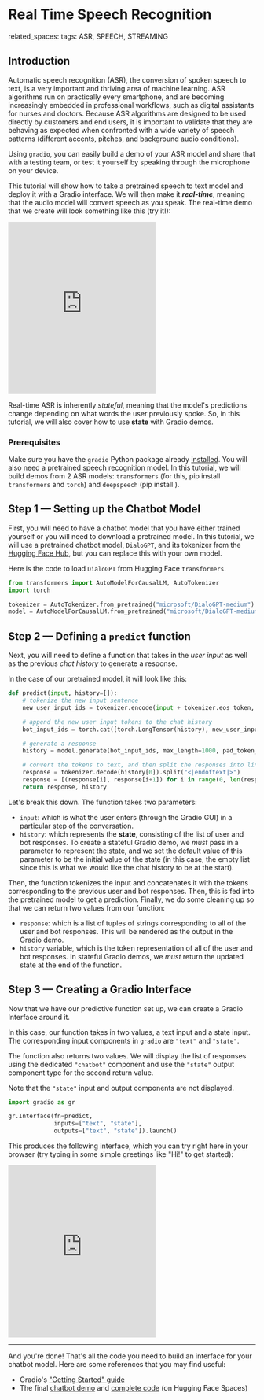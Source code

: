 # Real Time Speech Recognition 

related_spaces: 
tags: ASR, SPEECH, STREAMING

## Introduction

Automatic speech recognition (ASR), the conversion of spoken speech to text, is a very important and thriving area of machine learning. ASR algorithms run on practically every smartphone, and are becoming increasingly embedded in professional workflows, such as digital assistants for nurses and doctors. Because ASR algorithms are designed to be used directly by customers and end users, it is important to validate that they are behaving as expected when confronted with a wide variety of speech patterns (different accents, pitches, and background audio conditions).

Using `gradio`, you can easily build a demo of your ASR model and share that with a testing team, or test it yourself by speaking through the microphone on your device.

This tutorial will show how to take a pretrained speech to text model and deploy it with a Gradio interface. We will then make it ***real-time***, meaning that the audio model will convert speech as you speak. The real-time demo that we create will look something like this (try it!):

<iframe src="https://hf.space/gradioiframe/abidlabs/chatbot-stylized/+" frameBorder="0" height="350" title="Gradio app" class="container p-0 flex-grow space-iframe" allow="accelerometer; ambient-light-sensor; autoplay; battery; camera; document-domain; encrypted-media; fullscreen; geolocation; gyroscope; layout-animations; legacy-image-formats; magnetometer; microphone; midi; oversized-images; payment; picture-in-picture; publickey-credentials-get; sync-xhr; usb; vr ; wake-lock; xr-spatial-tracking" sandbox="allow-forms allow-modals allow-popups allow-popups-to-escape-sandbox allow-same-origin allow-scripts allow-downloads"></iframe>

Real-time ASR is inherently *stateful*, meaning that the model's predictions change depending on what words the user previously spoke. So, in this tutorial, we will also cover how to use **state** with Gradio demos. 

### Prerequisites

Make sure you have the `gradio` Python package already [installed](/getting_started). You will also need a pretrained speech recognition model. In this tutorial, we will build demos from 2 ASR models: `transformers` (for this, pip install `transformers` and `torch`) and `deepspeech` (pip install ).

## Step 1 — Setting up the Chatbot Model

First, you will need to have a chatbot model that you have either trained yourself or you will need to download a pretrained model. In this tutorial, we will use a pretrained chatbot model, `DialoGPT`, and its tokenizer from the [Hugging Face Hub](https://huggingface.co/microsoft/DialoGPT-medium), but you can replace this with your own model. 

Here is the code to load `DialoGPT` from Hugging Face `transformers`.

```python
from transformers import AutoModelForCausalLM, AutoTokenizer
import torch

tokenizer = AutoTokenizer.from_pretrained("microsoft/DialoGPT-medium")
model = AutoModelForCausalLM.from_pretrained("microsoft/DialoGPT-medium")
```

## Step 2 — Defining a `predict` function

Next, you will need to define a function that takes in the *user input* as well as the previous *chat history* to generate a response.

In the case of our pretrained model, it will look like this:

```python
def predict(input, history=[]):
    # tokenize the new input sentence
    new_user_input_ids = tokenizer.encode(input + tokenizer.eos_token, return_tensors='pt')

    # append the new user input tokens to the chat history
    bot_input_ids = torch.cat([torch.LongTensor(history), new_user_input_ids], dim=-1)

    # generate a response 
    history = model.generate(bot_input_ids, max_length=1000, pad_token_id=tokenizer.eos_token_id).tolist()

    # convert the tokens to text, and then split the responses into lines
    response = tokenizer.decode(history[0]).split("<|endoftext|>")
    response = [(response[i], response[i+1]) for i in range(0, len(response)-1, 2)]  # convert to tuples of list
    return response, history
```

Let's break this down. The function takes two parameters:

* `input`: which is what the user enters (through the Gradio GUI) in a particular step of the conversation. 
* `history`: which represents the **state**, consisting of the list of user and bot responses. To create a stateful Gradio demo, we *must* pass in a parameter to represent the state, and we set the default value of this parameter to be the initial value of the state (in this case, the empty list since this is what we would like the chat history to be at the start).

Then, the function tokenizes the input and concatenates it with the tokens corresponding to the previous user and bot responses. Then, this is fed into the pretrained model to get a prediction. Finally, we do some cleaning up so that we can return two values from our function:

* `response`: which is a list of tuples of strings corresponding to all of the user and bot responses. This will be rendered as the output in the Gradio demo.
* `history` variable, which is the token representation of all of the user and bot responses. In stateful Gradio demos, we *must* return the updated state at the end of the function. 

## Step 3 — Creating a Gradio Interface

Now that we have our predictive function set up, we can create a Gradio Interface around it. 

In this case, our function takes in two values, a text input and a state input. The corresponding input components in `gradio` are `"text"` and `"state"`. 

The function also returns two values. We will display the list of responses using the dedicated `"chatbot"` component and use the `"state"` output component type for the second return value.

Note that the `"state"` input and output components are not displayed. 

```python
import gradio as gr

gr.Interface(fn=predict,
             inputs=["text", "state"],
             outputs=["text", "state"]).launch()
```

This produces the following interface, which you can try right here in your browser (try typing in some simple greetings like "Hi!" to get started):

<iframe src="https://hf.space/gradioiframe/abidlabs/chatbot-minimal/+" frameBorder="0" height="350" title="Gradio app" class="container p-0 flex-grow space-iframe" allow="accelerometer; ambient-light-sensor; autoplay; battery; camera; document-domain; encrypted-media; fullscreen; geolocation; gyroscope; layout-animations; legacy-image-formats; magnetometer; microphone; midi; oversized-images; payment; picture-in-picture; publickey-credentials-get; sync-xhr; usb; vr ; wake-lock; xr-spatial-tracking" sandbox="allow-forms allow-modals allow-popups allow-popups-to-escape-sandbox allow-same-origin allow-scripts allow-downloads"></iframe>


----------

And you're done! That's all the code you need to build an interface for your chatbot model. Here are some references that you may find useful:

* Gradio's ["Getting Started" guide](https://gradio.app/getting_started/)
* The final [chatbot demo](https://huggingface.co/spaces/abidlabs/chatbot-stylized) and [complete code](https://huggingface.co/spaces/abidlabs/chatbot-stylized/tree/main) (on Hugging Face Spaces)


